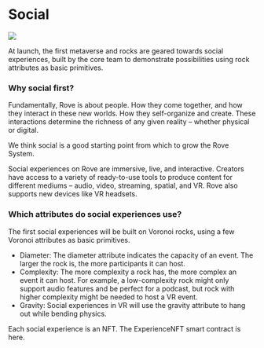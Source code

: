 # Social

![](https://lh3.googleusercontent.com/oLT9K-udnk6Xq11I2xl7otlmYV7xIRT7B-wHqA9rBwp-RVkaNy6N-gWMSriVV7W3Z317SYnJBppcxZFscqz-7Wbb8m\_xwU3A9SQHHoM\_ijeIYMe6P\_XFj97Bk7UMx4ZlxlLmj2hu)

At launch, the first metaverse and rocks are geared towards social experiences, built by the core team to demonstrate possibilities using rock attributes as basic primitives.

### Why social first?

Fundamentally, Rove is about people. How they come together, and how they interact in these new worlds. How they self-organize and create. These interactions determine the richness of any given reality – whether physical or digital.

We think social is a good starting point from which to grow the Rove System.

Social experiences on Rove are immersive, live, and interactive. Creators have access to a variety of ready-to-use tools to produce content for different mediums – audio, video, streaming, spatial, and VR. Rove also supports new devices like VR headsets.

### Which attributes do social experiences use?

The first social experiences will be built on Voronoi rocks, using a few Voronoi attributes as basic primitives.

* Diameter: The diameter attribute indicates the capacity of an event. The larger the rock is, the more participants it can host.
* Complexity: The more complexity a rock has, the more complex an event it can host. For example, a low-complexity rock might only support audio features and be perfect for a podcast, but rock with higher complexity might be needed to host a VR event.
* Gravity: Social experiences in VR will use the gravity attribute to hang out while bending physics.

Each social experience is an NFT. The ExperienceNFT smart contract is here.


